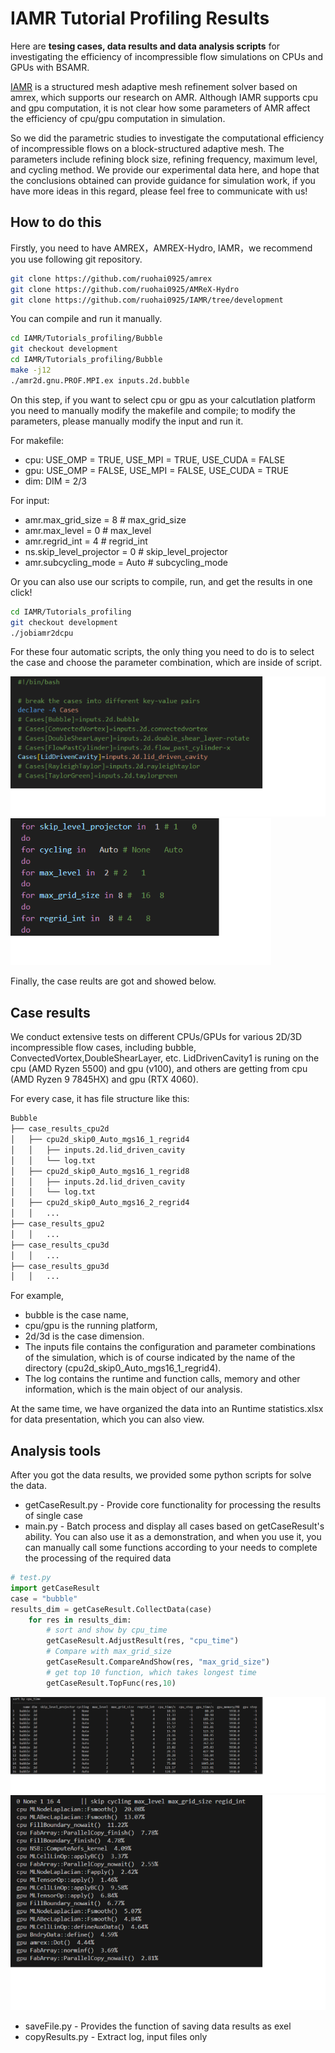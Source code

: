 # IAMR Tutorial Profiling Results
Here are **tesing cases, data results and data analysis scripts** for investigating the efficiency of incompressible flow simulations on CPUs and GPUs with BSAMR.

[IAMR](https://github.com/AMReX-Fluids/IAMR) is a structured mesh adaptive mesh refinement solver based on amrex, which supports our research on AMR. Although IAMR supports cpu and gpu computation, it is not clear how some parameters of AMR affect the efficiency of cpu/gpu computation in simulation.

So we did the parametric studies to investigate the computational efficiency of incompressible flows on a block-structured adaptive mesh. The parameters include refining block size, refining frequency, maximum level, and cycling method. We provide our experimental data here, and hope that the conclusions obtained can provide guidance for simulation work, if you have more ideas in this regard, please feel free to communicate with us!


## How to do this
Firstly, you need to have AMREX，AMREX-Hydro, IAMR，we recommend you use following git repository.

```bash
git clone https://github.com/ruohai0925/amrex
git clone https://github.com/ruohai0925/AMReX-Hydro
git clone https://github.com/ruohai0925/IAMR/tree/development
```

You can compile and run it manually. 

```bash
cd IAMR/Tutorials_profiling/Bubble
git checkout development
cd IAMR/Tutorials_profiling/Bubble
make -j12 
./amr2d.gnu.PROF.MPI.ex inputs.2d.bubble
```
On this step, if you want to select cpu or gpu as your calcutlation  platform you need to manually modify the makefile and compile; to modify the parameters, please manually modify the input and run it.  

For makefile:
* cpu: USE_OMP = TRUE, USE_MPI = TRUE, USE_CUDA = FALSE
* gpu: USE_OMP = FALSE, USE_MPI = FALSE, USE_CUDA = TRUE
* dim: DIM         = 2/3

For input:
* amr.max_grid_size	= 8 # max_grid_size
* amr.max_level		= 0 # max_level
* amr.regrid_int		= 4 # regrid_int
* ns.skip_level_projector = 0 # skip_level_projector
* amr.subcycling_mode     = Auto # subcycling_mode


Or you can also use our scripts to compile, run, and get the results in one click!

```bash
cd IAMR/Tutorials_profiling
git checkout development
./jobiamr2dcpu
```
 
For these four automatic scripts, the only thing you need to do is to select the case and choose the parameter combination, which are inside of script.

![alt text](pic/image-2.png)
![alt text](pic/image-3.png)

Finally, the case reults are got and showed below.
## Case results
We conduct extensive tests on different CPUs/GPUs for various 2D/3D incompressible flow cases, including bubble, ConvectedVortex,DoubleShearLayer, etc. LidDrivenCavity1 is runing on the cpu (AMD Ryzen 5500) and gpu (v100), and others are getting from cpu (AMD Ryzen 9 7845HX) and gpu (RTX 4060). 

For every case, it has file structure like this:
```bash
Bubble
├── case_results_cpu2d
│   ├── cpu2d_skip0_Auto_mgs16_1_regrid4
│   │   ├── inputs.2d.lid_driven_cavity
│   │   └── log.txt
│   ├── cpu2d_skip0_Auto_mgs16_1_regrid8
│   │   ├── inputs.2d.lid_driven_cavity
│   │   └── log.txt
│   ├── cpu2d_skip0_Auto_mgs16_2_regrid4
│   │   ...
├── case_results_gpu2
│   │   ...
├── case_results_cpu3d
│   │   ...
├── case_results_gpu3d
│   │   ...
```

For example, 
* bubble is the case name, 
* cpu/gpu is the running platform, 
* 2d/3d is the case dimension. 
* The inputs file contains the configuration and parameter combinations of the simulation, which is of course indicated by the name of the directory (cpu2d_skip0_Auto_mgs16_1_regrid4). 
* The log contains the runtime and function calls, memory and other information, which is the main object of our analysis.

At the same time, we have organized the data into an Runtime statistics.xlsx for data presentation, which you can also view.

## Analysis tools
After you got the data results, we provided some python scripts for solve the data. 

* getCaseResult.py - Provide core functionality for processing the results of single case 
* main.py -  Batch process and display all cases based on getCaseResult's ability. You can also use it as a demonstration, and when you use it, you can manually call some functions according to your needs to complete the processing of the required data

```python
# test.py
import getCaseResult
case = "bubble"
results_dim = getCaseResult.CollectData(case)
    for res in results_dim:
        # sort and show by cpu_time
        getCaseResult.AdjustResult(res, "cpu_time")
        # Compare with max_grid_size
        getCaseResult.CompareAndShow(res, "max_grid_size") 
        # get top 10 function, which takes longest time
        getCaseResult.TopFunc(res,10)
```
![alt text](pic/image.png) 
![alt text](pic/image-1.png)

* saveFile.py - Provides the function of saving data results as exel
* copyResults.py - Extract log, input files only
 

 


